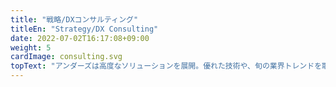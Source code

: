 ```yaml
---
title: "戦略/DXコンサルティング"
titleEn: "Strategy/DX Consulting"
date: 2022-07-02T16:17:08+09:00
weight: 5
cardImage: consulting.svg
topText: "アンダーズは高度なソリューションを展開。優れた技術や、旬の業界トレンドを取り入れながら、お客様の課題解決につながる提案を行います。丁寧に、粘り強く、コラボレーションやノウハウを駆使。お客様が最適なソリューションを活用できるように徹底サポートします。"
---
```

